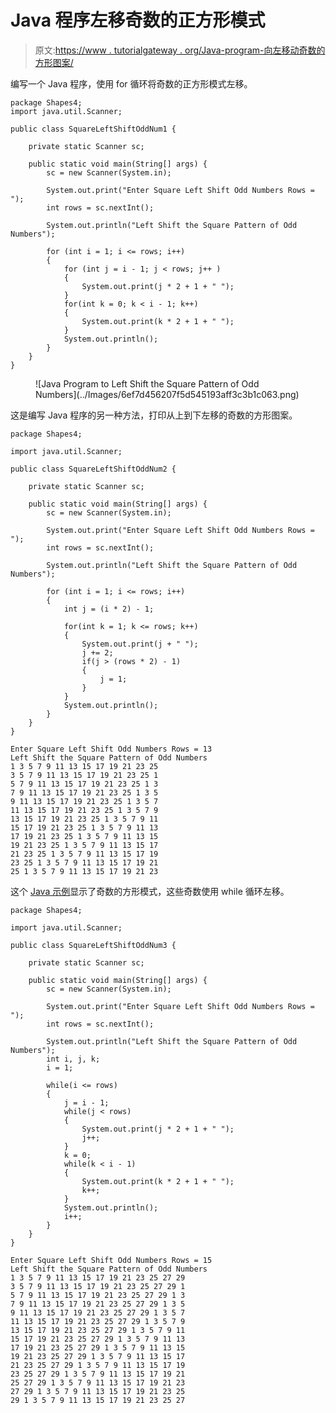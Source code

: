 # Java 程序左移奇数的正方形模式

> 原文:[https://www . tutorialgateway . org/Java-program-向左移动奇数的方形图案/](https://www.tutorialgateway.org/java-program-to-left-shift-the-square-pattern-of-odd-numbers/)

编写一个 Java 程序，使用 for 循环将奇数的正方形模式左移。

```
package Shapes4;
import java.util.Scanner;

public class SquareLeftShiftOddNum1 {

	private static Scanner sc;

	public static void main(String[] args) {
		sc = new Scanner(System.in);

		System.out.print("Enter Square Left Shift Odd Numbers Rows = ");
		int rows = sc.nextInt();

		System.out.println("Left Shift the Square Pattern of Odd Numbers");

		for (int i = 1; i <= rows; i++) 
		{
			for (int j = i - 1; j < rows; j++ ) 
			{
				System.out.print(j * 2 + 1 + " ");
			}
			for(int k = 0; k < i - 1; k++) 
			{
				System.out.print(k * 2 + 1 + " ");
			}
			System.out.println();
		}
	}
}
```

<figure class="wp-block-image size-large">![Java Program to Left Shift the Square Pattern of Odd Numbers](../Images/6ef7d456207f5d545193aff3c3b1c063.png)</figure>

这是编写 Java 程序的另一种方法，打印从上到下左移的奇数的方形图案。

```
package Shapes4;

import java.util.Scanner;

public class SquareLeftShiftOddNum2 {

	private static Scanner sc;

	public static void main(String[] args) {
		sc = new Scanner(System.in);

		System.out.print("Enter Square Left Shift Odd Numbers Rows = ");
		int rows = sc.nextInt();

		System.out.println("Left Shift the Square Pattern of Odd Numbers");

		for (int i = 1; i <= rows; i++) 
		{
			int j = (i * 2) - 1;

			for(int k = 1; k <= rows; k++) 
			{
				System.out.print(j + " ");
				j += 2;
				if(j > (rows * 2) - 1)
				{
					j = 1;
				}
			}
			System.out.println();
		}
	}
}
```

```
Enter Square Left Shift Odd Numbers Rows = 13
Left Shift the Square Pattern of Odd Numbers
1 3 5 7 9 11 13 15 17 19 21 23 25 
3 5 7 9 11 13 15 17 19 21 23 25 1 
5 7 9 11 13 15 17 19 21 23 25 1 3 
7 9 11 13 15 17 19 21 23 25 1 3 5 
9 11 13 15 17 19 21 23 25 1 3 5 7 
11 13 15 17 19 21 23 25 1 3 5 7 9 
13 15 17 19 21 23 25 1 3 5 7 9 11 
15 17 19 21 23 25 1 3 5 7 9 11 13 
17 19 21 23 25 1 3 5 7 9 11 13 15 
19 21 23 25 1 3 5 7 9 11 13 15 17 
21 23 25 1 3 5 7 9 11 13 15 17 19 
23 25 1 3 5 7 9 11 13 15 17 19 21 
25 1 3 5 7 9 11 13 15 17 19 21 23 
```

这个 [Java 示例](https://www.tutorialgateway.org/learn-java-programs/)显示了奇数的方形模式，这些奇数使用 while 循环左移。

```
package Shapes4;

import java.util.Scanner;

public class SquareLeftShiftOddNum3 {

	private static Scanner sc;

	public static void main(String[] args) {
		sc = new Scanner(System.in);

		System.out.print("Enter Square Left Shift Odd Numbers Rows = ");
		int rows = sc.nextInt();

		System.out.println("Left Shift the Square Pattern of Odd Numbers");
		int i, j, k; 
		i = 1;

		while(i <= rows) 
		{
			j = i - 1; 
			while(j < rows) 
			{
				System.out.print(j * 2 + 1 + " ");
				j++;
			}
			k = 0;
			while(k < i - 1) 
			{
				System.out.print(k * 2 + 1 + " ");
				k++;
			}
			System.out.println();
			i++;
		}
	}
}
```

```
Enter Square Left Shift Odd Numbers Rows = 15
Left Shift the Square Pattern of Odd Numbers
1 3 5 7 9 11 13 15 17 19 21 23 25 27 29 
3 5 7 9 11 13 15 17 19 21 23 25 27 29 1 
5 7 9 11 13 15 17 19 21 23 25 27 29 1 3 
7 9 11 13 15 17 19 21 23 25 27 29 1 3 5 
9 11 13 15 17 19 21 23 25 27 29 1 3 5 7 
11 13 15 17 19 21 23 25 27 29 1 3 5 7 9 
13 15 17 19 21 23 25 27 29 1 3 5 7 9 11 
15 17 19 21 23 25 27 29 1 3 5 7 9 11 13 
17 19 21 23 25 27 29 1 3 5 7 9 11 13 15 
19 21 23 25 27 29 1 3 5 7 9 11 13 15 17 
21 23 25 27 29 1 3 5 7 9 11 13 15 17 19 
23 25 27 29 1 3 5 7 9 11 13 15 17 19 21 
25 27 29 1 3 5 7 9 11 13 15 17 19 21 23 
27 29 1 3 5 7 9 11 13 15 17 19 21 23 25 
29 1 3 5 7 9 11 13 15 17 19 21 23 25 27 
```